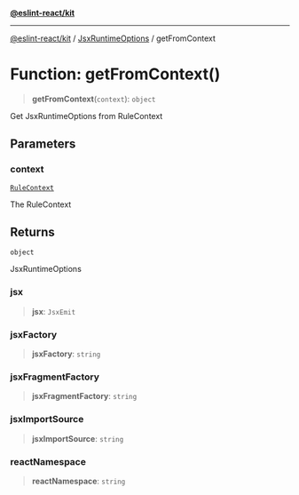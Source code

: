[**@eslint-react/kit**](../../../../README.md)

***

[@eslint-react/kit](../../../../README.md) / [JsxRuntimeOptions](../README.md) / getFromContext

# Function: getFromContext()

> **getFromContext**(`context`): `object`

Get JsxRuntimeOptions from RuleContext

## Parameters

### context

[`RuleContext`](../../../../type-aliases/RuleContext.md)

The RuleContext

## Returns

`object`

JsxRuntimeOptions

### jsx

> **jsx**: `JsxEmit`

### jsxFactory

> **jsxFactory**: `string`

### jsxFragmentFactory

> **jsxFragmentFactory**: `string`

### jsxImportSource

> **jsxImportSource**: `string`

### reactNamespace

> **reactNamespace**: `string`
